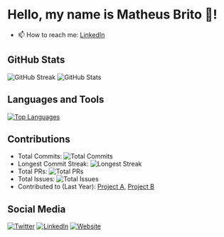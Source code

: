 # Hello, my name is Matheus Brito 👋!


- 📫 How to reach me: [LinkedIn](linkedin.com/in/matheus-brito-167839224)

## GitHub Stats

![GitHub Streak](https://github-readme-streak-stats.herokuapp.com/?user=ParrotTools97)
![GitHub Stats](https://github-readme-stats.vercel.app/api?username=ParrotTools97&show_icons=true&theme=radical)

## Languages and Tools

[![Top Languages](https://github-readme-stats.vercel.app/api/top-langs/?username=ParrotTools97&layout=compact)](https://github.com/ParrotTools97)

## Contributions

- Total Commits: ![Total Commits](https://img.shields.io/github/commit-activity/w/ParrotTools97/ParrotTools97?style=plastic)
- Longest Commit Streak: ![Longest Streak](https://img.shields.io/github/commit-streak/w/ParrotTools97/ParrotTools97?style=plastic)
- Total PRs: ![Total PRs](https://img.shields.io/github/issues-pr/ParrotTools97/ParrotTools97?style=plastic)
- Total Issues: ![Total Issues](https://img.shields.io/github/issues/ParrotTools97/ParrotTools97?style=plastic)
- Contributed to (Last Year): [Project A](link), [Project B](link)

## Social Media

[![Twitter](https://img.shields.io/badge/Twitter-%40YourTwitterHandle-blue)](https://twitter.com/YourTwitterHandle)
[![LinkedIn](https://img.shields.io/badge/LinkedIn-yourusername-blue)](https://www.linkedin.com/in/yourusername/)
[![Website](https://img.shields.io/badge/Website-yourwebsite.com-brightgreen)](https://www.yourwebsite.com/)

